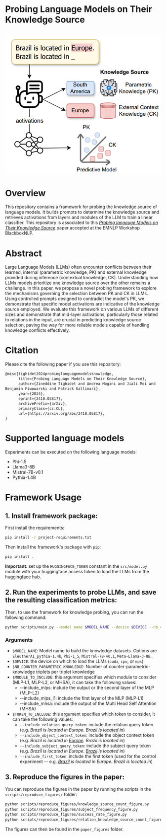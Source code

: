 # Probing Language Models on Their Knowledge Source

<p align="center">
    <br>
    <img src="paper_figures/framework_figure.PNG" width="600" />
    <br>
<p>

# Overview

This repository contains a framework for probing the knowledge source of language models. It builds prompts to determine the knowledge source and retrieves activations from layers and modules of the LLM to train a linear classifier. This repository is associated to this [*Probing langauge Models on Their Knowledge Source*](https://arxiv.org/abs/2410.05817) paper accepted at the EMNLP Workshop BlackboxNLP.

# Abstract

<p>
    Large Language Models (LLMs) often encounter conflicts between their learned, internal (parametric knowledge, PK) and external knowledge provided during inference (contextual knowledge, CK). Understanding how LLMs models prioritize one knowledge source over the other remains a challenge. In this paper, we propose a novel probing framework to explore the mechanisms governing the selection between PK and CK in LLMs. Using controlled prompts designed to contradict the model's PK, we demonstrate that specific model activations are indicative of the knowledge source employed. We evaluate this framework on various LLMs of different sizes and demonstrate that mid-layer activations, particularly those related to relations in the input, are crucial in predicting knowledge source selection, paving the way for more reliable models capable of handling knowledge conflicts effectively.
</p>

# Citation

Please cite the following paper if you use this repository:

```
@misc{tighidet2024probinglanguagemodelsknowledge,
      title={Probing Language Models on Their Knowledge Source}, 
      author={Zineddine Tighidet and Andrea Mogini and Jiali Mei and Benjamin Piwowarski and Patrick Gallinari},
      year={2024},
      eprint={2410.05817},
      archivePrefix={arXiv},
      primaryClass={cs.CL},
      url={https://arxiv.org/abs/2410.05817}, 
}
```

# Supported language models

Experiments can be executed on the following language models:

- Phi-1.5
- Llama3-8B
- Mistral-7B-v0.1
- Pythia-1.4B

# Framework Usage

## 1. Install framework package:

First install the requirements:
```sh
pip install -r project-requirements.txt
```

Then install the framework's package with `pip`:
```sh
pip install .
```

**Important:** set up the `HUGGINGFACE_TOKEN` constant in the `src/model.py` module with your huggingface access token to load the LLMs from the huggingface hub.

## 2. Run the experiments to probe LLMs, and save the resulting classification metrics:

Then, to use the framework for knowledge probing, you can run the following command:
```sh
python scripts/main.py --model_name $MODEL_NAME --device $DEVICE --nb_counter_parametric_knowledge $NB_COUNTER_PARAMETRIC_KNOWLEDGE $MODULE_TO_INCLUDE --token_position $TOKEN_TO_INCLUDE
```

### Arguments

- `$MODEL_NAME`: Model name to build the knowledge datasets. Options are `EleutherAI_pythia-1.4b`, `Phi-1_5`, `Mistral-7B-v0.1`, `Meta-Llama-3-8B`.
- `$DEVICE`: the device on which to load the LLMs (`cuda`, `cpu`, or `mps`)
- `$NB_COUNTER_PARAMETRIC_KNOWLEDGE`: Number of counter-parametric-knowledge triplets per triplet knowledge
- `$MODULE_TO_INCLUDE`: this argument specifies which module to consider (MLP-L1, MLP-L2, or MHSA), it can take the following values:
    * --include_mlps: include the output or the second layer of the MLP (MLP-L2)
    * --include_mlps_l1: include the first layer of the MLP (MLP-L1)
    * --include_mhsa: include the output of the Multi Head Self Attention (MHSA)
- `$TOKEN_TO_INCLUDE`: this argument specifies which token to consider, it can take the following values:
    * `--include_relation_query_token`: include the relation query token (e.g. *Brazil is located in Europe. Brazil <u>is located in</u>*)
    * `--include_object_context_token`: include the object context token (e.g. *Brazil is located in <u>Europe</u>. Brazil is located in*)
    * `--include_subject_query_token`: include the subject query token (e.g. *Brazil is located in Europe. <u>Brazil</u> is located in*)
    * `--include_first_token`: include the first token (used for the control experiment -- e.g. *<u>Brazil</u> is located in Europe. Brazil is located in*)

## 3. Reproduce the figures in the paper:

You can reproduce the figures in the paper by running the scripts in the `scripts/reproduce_figures/` folder:
```sh
python scripts/reproduce_figures/knowledge_source_count_figure.py
python scripts/reproduce_figures/subject_frequency_figure.py
python scripts/reproduce_figures/success_rate_figure.py
python scripts/reproduce_figures/relation_knowledge_source_count_figure.py
```

The figures can then be found in the `paper_figures` folder.